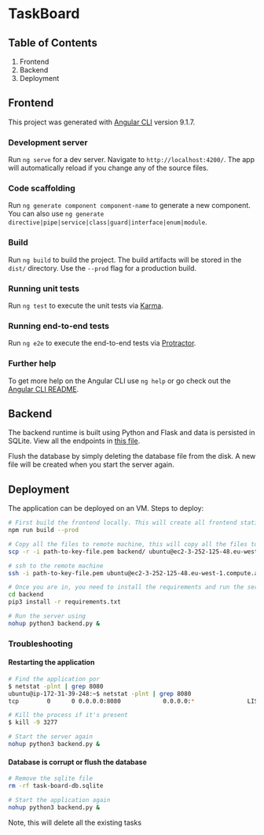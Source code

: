 # TaskBoard

## Table of Contents
1. Frontend
2. Backend
3. Deployment

## Frontend

This project was generated with [Angular CLI](https://github.com/angular/angular-cli) version 9.1.7.

### Development server

Run `ng serve` for a dev server. Navigate to `http://localhost:4200/`. The app will automatically reload if you change any of the source files.

### Code scaffolding

Run `ng generate component component-name` to generate a new component. You can also use `ng generate directive|pipe|service|class|guard|interface|enum|module`.

### Build

Run `ng build` to build the project. The build artifacts will be stored in the `dist/` directory. Use the `--prod` flag for a production build.

### Running unit tests

Run `ng test` to execute the unit tests via [Karma](https://karma-runner.github.io).

### Running end-to-end tests

Run `ng e2e` to execute the end-to-end tests via [Protractor](http://www.protractortest.org/).

### Further help

To get more help on the Angular CLI use `ng help` or go check out the [Angular CLI README](https://github.com/angular/angular-cli/blob/master/README.md).

## Backend
The backend runtime is built using Python and Flask and data is persisted in SQLite. View all the endpoints in [this file](./backend/endpoints.http).

Flush the database by simply deleting the database file from the disk. A new file will be created when you start the server again.

## Deployment
The application can be deployed on an VM. Steps to deploy:

```bash
# First build the frontend locally. This will create all frontend static files in `backend/taskBoard` directory.
npm run build --prod

# Copy all the files to remote machine, this will copy all the files to backend directory
scp -r -i path-to-key-file.pem backend/ ubuntu@ec2-3-252-125-48.eu-west-1.compute.amazonaws.com:~/backend/

# ssh to the remote machine
ssh -i path-to-key-file.pem ubuntu@ec2-3-252-125-48.eu-west-1.compute.amazonaws.com

# Once you are in, you need to install the requirements and run the server
cd backend
pip3 install -r requirements.txt

# Run the server using
nohup python3 backend.py &
```

### Troubleshooting

#### Restarting the application
```bash
# Find the application por
$ netstat -plnt | grep 8080
ubuntu@ip-172-31-39-248:~$ netstat -plnt | grep 8080
tcp        0      0 0.0.0.0:8080            0.0.0.0:*               LISTEN      3277/python3

# Kill the process if it's present
$ kill -9 3277

# Start the server again
nohup python3 backend.py &
```


#### Database is corrupt or flush the database
```bash
# Remove the sqlite file
rm -rf task-board-db.sqlite

# Start the application again
nohup python3 backend.py &
```
Note, this will delete all the existing tasks
